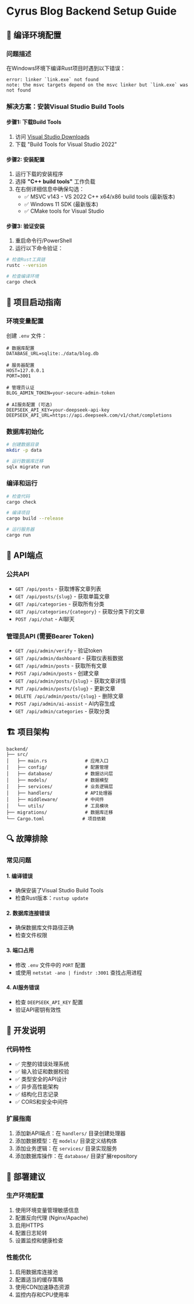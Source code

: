 # Cyrus Blog Backend Setup Guide

## 🔧 编译环境配置

### 问题描述
在Windows环境下编译Rust项目时遇到以下错误：
```
error: linker `link.exe` not found
note: the msvc targets depend on the msvc linker but `link.exe` was not found
```

### 解决方案：安装Visual Studio Build Tools

#### 步骤1: 下载Build Tools
1. 访问 [Visual Studio Downloads](https://visualstudio.microsoft.com/downloads/#build-tools-for-visual-studio-2022)
2. 下载 "Build Tools for Visual Studio 2022"

#### 步骤2: 安装配置
1. 运行下载的安装程序
2. 选择 **"C++ build tools"** 工作负载
3. 在右侧详细信息中确保勾选：
   - ✅ MSVC v143 - VS 2022 C++ x64/x86 build tools (最新版本)
   - ✅ Windows 11 SDK (最新版本)
   - ✅ CMake tools for Visual Studio

#### 步骤3: 验证安装
1. 重启命令行/PowerShell
2. 运行以下命令验证：
```bash
# 检查Rust工具链
rustc --version

# 检查编译环境
cargo check
```

## 🚀 项目启动指南

### 环境变量配置
创建 `.env` 文件：
```env
# 数据库配置
DATABASE_URL=sqlite:./data/blog.db

# 服务器配置
HOST=127.0.0.1
PORT=3001

# 管理员认证
BLOG_ADMIN_TOKEN=your-secure-admin-token

# AI服务配置 (可选)
DEEPSEEK_API_KEY=your-deepseek-api-key
DEEPSEEK_API_URL=https://api.deepseek.com/v1/chat/completions
```

### 数据库初始化
```bash
# 创建数据目录
mkdir -p data

# 运行数据库迁移
sqlx migrate run
```

### 编译和运行
```bash
# 检查代码
cargo check

# 编译项目
cargo build --release

# 运行服务器
cargo run
```

## 📡 API端点

### 公共API
- `GET /api/posts` - 获取博客文章列表
- `GET /api/posts/{slug}` - 获取单篇文章
- `GET /api/categories` - 获取所有分类
- `GET /api/categories/{category}` - 获取分类下的文章
- `POST /api/chat` - AI聊天

### 管理员API (需要Bearer Token)
- `GET /api/admin/verify` - 验证token
- `GET /api/admin/dashboard` - 获取仪表板数据
- `GET /api/admin/posts` - 获取所有文章
- `POST /api/admin/posts` - 创建文章
- `GET /api/admin/posts/{slug}` - 获取文章详情
- `PUT /api/admin/posts/{slug}` - 更新文章
- `DELETE /api/admin/posts/{slug}` - 删除文章
- `POST /api/admin/ai-assist` - AI内容生成
- `GET /api/admin/categories` - 获取分类

## 🏗️ 项目架构

```
backend/
├── src/
│   ├── main.rs              # 应用入口
│   ├── config/              # 配置管理
│   ├── database/            # 数据访问层
│   ├── models/              # 数据模型
│   ├── services/            # 业务逻辑层
│   ├── handlers/            # API处理器
│   ├── middleware/          # 中间件
│   └── utils/               # 工具模块
├── migrations/              # 数据库迁移
└── Cargo.toml              # 项目依赖
```

## 🔍 故障排除

### 常见问题

#### 1. 编译错误
- 确保安装了Visual Studio Build Tools
- 检查Rust版本：`rustup update`

#### 2. 数据库连接错误
- 确保数据库文件路径正确
- 检查文件权限

#### 3. 端口占用
- 修改 `.env` 文件中的 `PORT` 配置
- 或使用 `netstat -ano | findstr :3001` 查找占用进程

#### 4. AI服务错误
- 检查 `DEEPSEEK_API_KEY` 配置
- 验证API密钥有效性

## 📝 开发说明

### 代码特性
- ✅ 完整的错误处理系统
- ✅ 输入验证和数据校验
- ✅ 类型安全的API设计
- ✅ 异步高性能架构
- ✅ 结构化日志记录
- ✅ CORS和安全中间件

### 扩展指南
1. 添加新API端点：在 `handlers/` 目录创建处理器
2. 添加数据模型：在 `models/` 目录定义结构体
3. 添加业务逻辑：在 `services/` 目录实现服务
4. 添加数据库操作：在 `database/` 目录扩展repository

## 🎯 部署建议

### 生产环境配置
1. 使用环境变量管理敏感信息
2. 配置反向代理 (Nginx/Apache)
3. 启用HTTPS
4. 配置日志轮转
5. 设置监控和健康检查

### 性能优化
1. 启用数据库连接池
2. 配置适当的缓存策略
3. 使用CDN加速静态资源
4. 监控内存和CPU使用率

